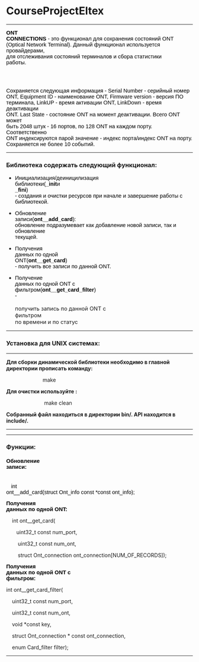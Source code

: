 # CourseProjectEltex
- - -
<span id="docs-internal-guid-89ddf6aa-7fff-0381-5a21-77c6ed1cb040">

<span style="font-size: 11pt; font-family: Arial; color: rgb(0, 0, 0); background-color: transparent; font-variant-numeric: normal; font-variant-east-asian: normal; vertical-align: baseline; white-space: pre-wrap;">**ONT CONNECTIONS** - это функционал для сохранения состояний ONT (Optical Network Terminal). Данный функционал используется провайдерами, для отслеживания состояний терминалов и сбора статистики работы.&nbsp;&nbsp;</span>

<span style="font-size: 11pt; font-family: Arial; color: rgb(0, 0, 0); background-color: transparent; font-variant-numeric: normal; font-variant-east-asian: normal; vertical-align: baseline; white-space: pre-wrap;">  
</span>

<span style="font-size: 11pt; font-family: Arial; color: rgb(0, 0, 0); background-color: transparent; font-variant-numeric: normal; font-variant-east-asian: normal; vertical-align: baseline; white-space: pre-wrap;"><span style="font-size: 14.6667px; font-weight: 700; white-space: pre-wrap;">       </span>Сохраняется следующая информация - Serial Number - серийный номер ONT, Equipment ID - наименование ONT, Firmware version - версия ПО терминала, LinkUP - время активации ONT, LinkDown - время деактивации ONT. Last State - состояние ONT на момент деактивации. Всего ONT может быть 2048 штук - 16 портов, по 128 ONT на каждом порту. Соответственно ONT индексируются парой значение - индекс порта/индекс ONT на порту. Сохраняется не более 10 событий.</span>

<span style="font-size: 11pt; font-family: Arial; color: rgb(0, 0, 0); background-color: transparent; font-variant-numeric: normal; font-variant-east-asian: normal; vertical-align: baseline; white-space: pre-wrap;"></span>
- - -
### <span style="font-size: 11pt; font-family: Arial; color: rgb(0, 0, 0); background-color: transparent; font-variant-numeric: normal; font-variant-east-asian: normal; vertical-align: baseline; white-space: pre-wrap;"></span>
</span>

<span></span>
### **Библиотека содержать следующий функционал:**
<span></span>

- <span style="background-color: transparent;"><font color="#000000" face="Arial"><span style="font-size: 11pt; white-space: pre-wrap;">Инициализация/деиницилизация библиотеки(</span><span style="font-size: 14.6667px; white-space: pre-wrap;">**_init**</span><span style="font-size: 11pt; white-space: pre-wrap;">и </span><span style="font-size: 14.6667px; white-space: pre-wrap;">**_fini**</span><span style="font-size: 11pt; white-space: pre-wrap;">) - создания и очистки ресурсов при начале и завершение работы с библиотекой.</span></font></span>
- <span style="font-weight: 400; font-size: 11pt; font-family: Arial; color: rgb(0, 0, 0); background-color: transparent; font-style: normal; font-variant-alternates: normal; font-variant-caps: normal; font-variant-east-asian: normal; font-variant-ligatures: normal; font-variant-numeric: normal; font-variant-position: normal; text-decoration-line: none; vertical-align: baseline; white-space: pre-wrap;">Обновление записи(</span><span style="font-size: 11pt; font-family: Arial; color: rgb(0, 0, 0); background-color: transparent; font-style: normal; font-variant-alternates: normal; font-variant-caps: normal; font-variant-east-asian: normal; font-variant-ligatures: normal; font-variant-numeric: normal; font-variant-position: normal; text-decoration-line: none; vertical-align: baseline; white-space: pre-wrap;">**ont__add_card**</span><span style="font-weight: 400; font-size: 11pt; font-family: Arial; color: rgb(0, 0, 0); background-color: transparent; font-style: normal; font-variant-alternates: normal; font-variant-caps: normal; font-variant-east-asian: normal; font-variant-ligatures: normal; font-variant-numeric: normal; font-variant-position: normal; text-decoration-line: none; vertical-align: baseline; white-space: pre-wrap;">): обновление подразумевает как добавление новой записи, так и обновление текущей.</span>

- <span style="font-weight: 400; font-size: 11pt; font-family: Arial; color: rgb(0, 0, 0); background-color: transparent; font-style: normal; font-variant-alternates: normal; font-variant-caps: normal; font-variant-east-asian: normal; font-variant-ligatures: normal; font-variant-numeric: normal; font-variant-position: normal; text-decoration-line: none; vertical-align: baseline; white-space: pre-wrap;">Получения данных по одной ONT(</span><span style="font-size: 11pt; font-family: Arial; color: rgb(0, 0, 0); background-color: transparent; font-style: normal; font-variant-alternates: normal; font-variant-caps: normal; font-variant-east-asian: normal; font-variant-ligatures: normal; font-variant-numeric: normal; font-variant-position: normal; text-decoration-line: none; vertical-align: baseline; white-space: pre-wrap;">**ont__get_card**</span><span style="font-weight: 400; font-size: 11pt; font-family: Arial; color: rgb(0, 0, 0); background-color: transparent; font-style: normal; font-variant-alternates: normal; font-variant-caps: normal; font-variant-east-asian: normal; font-variant-ligatures: normal; font-variant-numeric: normal; font-variant-position: normal; text-decoration-line: none; vertical-align: baseline; white-space: pre-wrap;">) - получить все записи по данной ONT.&nbsp;</span>

- <span style="font-weight: 400; font-size: 11pt; font-family: Arial; color: rgb(0, 0, 0); background-color: transparent; font-style: normal; font-variant-alternates: normal; font-variant-caps: normal; font-variant-east-asian: normal; font-variant-ligatures: normal; font-variant-numeric: normal; font-variant-position: normal; text-decoration-line: none; vertical-align: baseline; white-space: pre-wrap;">Получение данных по одной ONT c фильтром(</span><span style="font-size: 11pt; font-family: Arial; color: rgb(0, 0, 0); background-color: transparent; font-style: normal; font-variant-alternates: normal; font-variant-caps: normal; font-variant-east-asian: normal; font-variant-ligatures: normal; font-variant-numeric: normal; font-variant-position: normal; text-decoration-line: none; vertical-align: baseline; white-space: pre-wrap;">**ont__get_card_filter**</span><span style="font-weight: 400; font-size: 11pt; font-family: Arial; color: rgb(0, 0, 0); background-color: transparent; font-style: normal; font-variant-alternates: normal; font-variant-caps: normal; font-variant-east-asian: normal; font-variant-ligatures: normal; font-variant-numeric: normal; font-variant-position: normal; text-decoration-line: none; vertical-align: baseline; white-space: pre-wrap;">) - </span><span style="background-color: transparent; font-size: 11pt; white-space: pre;"> получить запись по данной ONT с </span><span style="background-color: transparent; font-size: 11pt; white-space: pre-wrap;">фильтром по времени и по статус</span>
- - -
### <span style="font-weight: 700;">Установка для UNIX системах:</span>
****

**Для сборки динамической библиотеки необходимо в главной директории прописать команду:**

&nbsp; &nbsp; &nbsp; &nbsp; &nbsp; &nbsp; &nbsp; &nbsp; &nbsp; &nbsp; &nbsp; &nbsp; &nbsp;make

**Для очистки используйте :**

&nbsp; &nbsp; &nbsp; &nbsp; &nbsp; &nbsp; &nbsp; &nbsp; &nbsp; &nbsp; &nbsp; &nbsp; &nbsp;&nbsp;make clean

**Собранный файл находиться в директории bin/. API находится в include/.**

****
- - -
### <span style="font-weight: 700;">Функции:</span>
#### <span style="color: rgb(0, 0, 0); font-family: Arial; font-size: 14.6667px; white-space: pre-wrap;">**Обновление записи:**</span>
<font color="#000000" face="Arial"><span style="font-size: 14.6667px; white-space: pre-wrap;"> </span></font><span style="font-weight: 700;">&nbsp; &nbsp;</span><span style="font-weight: 700;">&nbsp;</span><span style="font-size: 14.6667px; white-space: pre-wrap; color: rgb(0, 0, 0); font-family: Arial;">int ont__add_card(struct Ont_info const *const ont_info);</span>

<span style="color: rgb(0, 0, 0); font-family: Arial; font-size: 14.6667px; white-space: pre-wrap;">**Получения данных по одной ONT:**</span>

&nbsp; &nbsp; int ont__get_card(

&nbsp;&nbsp;&nbsp; &nbsp;&nbsp;&nbsp;uint32_t const num_port,

&nbsp; &nbsp;&nbsp; &nbsp;&nbsp;&nbsp;uint32_t const num_ont,

&nbsp; &nbsp;&nbsp; &nbsp;&nbsp;&nbsp;struct Ont_connection ont_connection[NUM_OF_RECORDS]);

<span style="font-weight: 700; color: rgb(0, 0, 0); font-family: Arial; font-size: 14.6667px; white-space: pre-wrap;">Получения данных по одной ONT c </span><span style="color: rgb(0, 0, 0); font-family: Arial; font-size: 14.6667px; white-space: pre-wrap;"><b>фильтром</b></span><span style="color: rgb(0, 0, 0); font-family: Arial; font-size: 14.6667px; font-weight: 700; white-space: pre-wrap;">:</span>

int ont__get_card_filter(

&nbsp; &nbsp; uint32_t const num_port,

&nbsp; &nbsp; uint32_t const num_ont,

&nbsp; &nbsp; void *const key,

&nbsp; &nbsp; struct Ont_connection * const ont_connection,

&nbsp; &nbsp; enum Card_filter filter);

****
